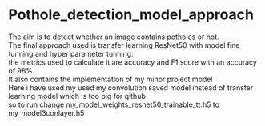 # Pothole_detection_model_approach<br>
The aim is to detect whether an image contains potholes or not. <br>
The final approach used is transfer learning ResNet50 with model fine tunning and hyper parameter tunning. <br>
the metrics used to calculate it are accuracy and F1 score with an accuracy of 98%. <br>
It also contains the implementation of my minor project model <br>
Here i have used my used my convolution saved model instead of transfer learning model which is too big for github <br>
so to run change my_model_weights_resnet50_trainable_tt.h5 to my_model3conlayer.h5 
